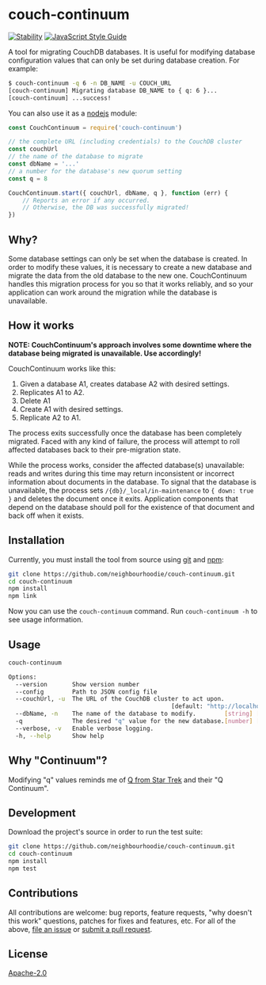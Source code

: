 # couch-continuum

[![Stability](https://img.shields.io/badge/stability-experimental-orange.svg)](https://nodejs.org/api/documentation.html#documentation_stability_index)
[![JavaScript Style Guide](https://img.shields.io/badge/code_style-standard-brightgreen.svg)](https://standardjs.com)

A tool for migrating CouchDB databases. It is useful for modifying database configuration values that can only be set during database creation. For example:

```bash
$ couch-continuum -q 6 -n DB_NAME -u COUCH_URL
[couch-continuum] Migrating database DB_NAME to { q: 6 }...
[couch-continuum] ...success!
```

You can also use it as a [nodejs](http://nodejs.org/) module:

```javascript
const CouchContinuum = require('couch-continuum')

// the complete URL (including credentials) to the CouchDB cluster
const couchUrl
// the name of the database to migrate
const dbName = '...'
// a number for the database's new quorum setting
const q = 8

CouchContinuum.start({ couchUrl, dbName, q }, function (err) {
	// Reports an error if any occurred.
	// Otherwise, the DB was successfully migrated!
})
```

## Why?

Some database settings can only be set when the database is created. In order to modify these values, it is necessary to create a new database and migrate the data from the old database to the new one. CouchContinuum handles this migration process for you so that it works reliably, and so your application can work around the migration while the database is unavailable.

## How it works

**NOTE: CouchContinuum's approach involves some downtime where the database being migrated is unavailable. Use accordingly!**

CouchContinuum works like this:

1. Given a database A1, creates database A2 with desired settings.
2. Replicates A1 to A2.
3. Delete A1
4. Create A1 with desired settings.
5. Replicate A2 to A1.

The process exits successfully once the database has been completely migrated. Faced with any kind of failure, the process will attempt to roll affected databases back to their pre-migration state.

While the process works, consider the affected database(s) unavailable: reads and writes during this time may return inconsistent or incorrect information about documents in the database. To signal that the database is unavailable, the process sets `/{db}/_local/in-maintenance` to `{ down: true }` and deletes the document once it exits. Application components that depend on the database should poll for the existence of that document and back off when it exists.

## Installation

Currently, you must install the tool from source using [git](https://git-scm.com/) and [npm](https://www.npmjs.com/):

```bash
git clone https://github.com/neighbourhoodie/couch-continuum.git
cd couch-continuum
npm install
npm link
```

Now you can use the `couch-continuum` command. Run `couch-continuum -h` to see usage information.

## Usage

```bash
couch-continuum

Options:
  --version       Show version number                                  [boolean]
  --config        Path to JSON config file
  --couchUrl, -u  The URL of the CouchDB cluster to act upon.
                                              [default: "http://localhost:5984"]
  --dbName, -n    The name of the database to modify.        [string] [required]
  -q              The desired "q" value for the new database.[number] [required]
  --verbose, -v   Enable verbose logging.                              [boolean]
  -h, --help      Show help                                            [boolean]
```

## Why "Continuum"?

Modifying "q" values reminds me of [Q from Star Trek](https://en.wikipedia.org/wiki/Q_%28Star_Trek%29) and their "Q Continuum".

## Development

Download the project's source in order to run the test suite:

```bash
git clone https://github.com/neighbourhoodie/couch-continuum.git
cd couch-continuum
npm install
npm test
```

## Contributions

All contributions are welcome: bug reports, feature requests, "why doesn't this work" questions, patches for fixes and features, etc. For all of the above, [file an issue](https://github.com/garbados/mastermind-game/issues) or [submit a pull request](https://github.com/garbados/mastermind-game/pulls).

## License

[Apache-2.0](https://www.apache.org/licenses/LICENSE-2.0)
